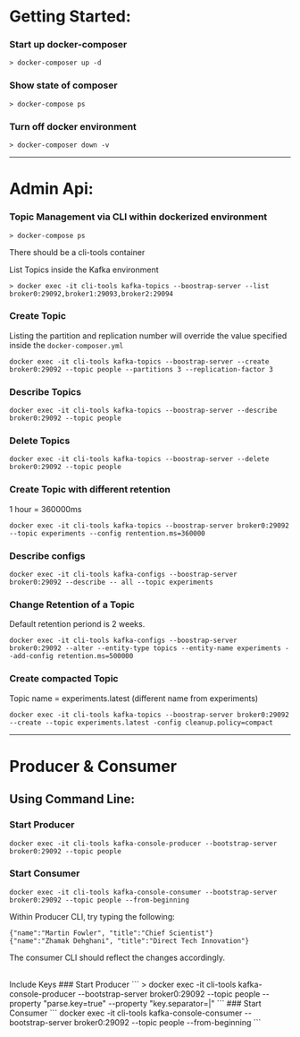 # Getting Started:
### Start up docker-composer
```
> docker-composer up -d
```
### Show state of composer
```
> docker-compose ps
```
### Turn off docker environment
```
> docker-composer down -v
```

<hr>

# Admin Api:
### Topic Management via CLI within dockerized environment
```
> docker-compose ps
```
There should be a cli-tools container

List Topics inside the Kafka environment
```
> docker exec -it cli-tools kafka-topics --boostrap-server --list broker0:29092,broker1:29093,broker2:29094
```

### Create Topic
Listing the partition and replication number will override the value specified inside the ```docker-composer.yml```
```
docker exec -it cli-tools kafka-topics --boostrap-server --create broker0:29092 --topic people --partitions 3 --replication-factor 3
```

### Describe Topics
```
docker exec -it cli-tools kafka-topics --boostrap-server --describe broker0:29092 --topic people
```

### Delete Topics 
```
docker exec -it cli-tools kafka-topics --boostrap-server --delete broker0:29092 --topic people
```

### Create Topic with different retention
1 hour = 360000ms
```
docker exec -it cli-tools kafka-topics --boostrap-server broker0:29092 --topic experiments --config rentention.ms=360000
```

### Describe configs
```
docker exec -it cli-tools kafka-configs --boostrap-server broker0:29092 --describe -- all --topic experiments
```

### Change Retention of a Topic
Default retention periond is 2 weeks.
```
docker exec -it cli-tools kafka-configs --boostrap-server broker0:29092 --alter --entity-type topics --entity-name experiments --add-config retention.ms=500000
```

### Create compacted Topic 
Topic name = experiments.latest (different name from experiments)
```
docker exec -it cli-tools kafka-topics --boostrap-server broker0:29092 --create --topic experiments.latest -config cleanup.policy=compact
```

<hr>

# Producer & Consumer
## Using Command Line:
### Start Producer
```
docker exec -it cli-tools kafka-console-producer --bootstrap-server broker0:29092 --topic people
```
### Start Consumer
```
docker exec -it cli-tools kafka-console-consumer --bootstrap-server broker0:29092 --topic people --from-beginning
```
Within Producer CLI, try typing the following:
```
{"name":"Martin Fowler", "title":"Chief Scientist"}
{"name":"Zhamak Dehghani", "title":"Direct Tech Innovation"}
```
The consumer CLI should reflect the changes accordingly.

<br>
Include Keys
### Start Producer
```
> docker exec -it cli-tools kafka-console-producer --bootstrap-server broker0:29092 --topic people --property "parse.key=true" --property "key.separator=|"
```
### Start Consumer
```
docker exec -it cli-tools kafka-console-consumer --bootstrap-server broker0:29092 --topic people --from-beginning
```

